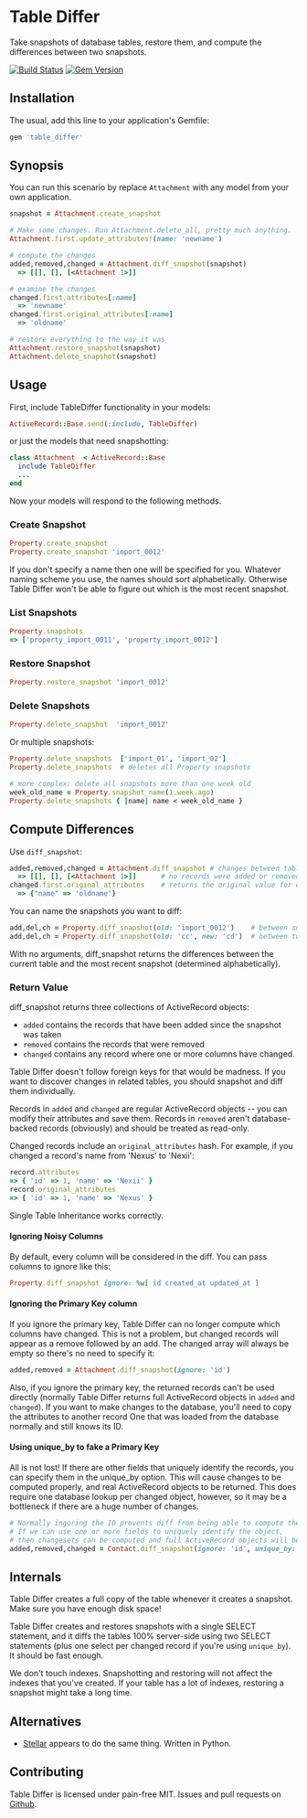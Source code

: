 # Table Differ

Take snapshots of database tables, restore them, and compute the differences between two snapshots.

[![Build Status](https://api.travis-ci.org/bronson/table_differ.png?branch=master)](http://travis-ci.org/bronson/table_differ)
[![Gem Version](https://badge.fury.io/rb/table_differ.svg)](http://badge.fury.io/rb/table_differ)

## Installation

The usual, add this line to your application's Gemfile:

```ruby
gem 'table_differ'
```

## Synopsis

You can run this scenario by replace `Attachment` with any model from
your own application.

```ruby
snapshot = Attachment.create_snapshot

# Make some changes. Run Attachment.delete_all, pretty much anything.
Attachment.first.update_attributes!(name: 'newname')

# compute the changes
added,removed,changed = Attachment.diff_snapshot(snapshot)
  => [[], [], [<Attachment 1>]]

# examine the changes
changed.first.attributes[:name]
  => 'newname'
changed.first.original_attributes[:name]
  => 'oldname'

# restore everything to the way it was
Attachment.restore_snapshot(snapshot)
Attachment.delete_snapshot(snapshot)
```

## Usage

First, include TableDiffer functionality in your models:

```ruby
ActiveRecord::Base.send(:include, TableDiffer)
```

or just the models that need snapshotting:

```ruby
class Attachment  < ActiveRecord::Base
  include TableDiffer
  ...
end
```

Now your models will respond to the following methods.

### Create Snapshot

```ruby
Property.create_snapshot
Property.create_snapshot 'import_0012'
```

If you don't specify a name then one will be specified for you.
Whatever naming scheme you use, the names should sort alphabetically.
Otherwise Table Differ won't be able to figure out which is the most
recent snapshot.

### List Snapshots

```ruby
Property.snapshots
=> ['property_import_0011', 'property_import_0012']
```

### Restore Snapshot

```ruby
Property.restore_snapshot 'import_0012'
```

### Delete Snapshots

```ruby
Property.delete_snapshot  'import_0012'
```

Or multiple snapshots:

```ruby
Property.delete_snapshots  ['import_01', 'import_02']
Property.delete_snapshots  # deletes all Property snapshots

# more complex: delete all snapshots more than one week old
week_old_name = Property.snapshot_name(1.week.ago)
Property.delete_snapshots { |name| name < week_old_name }
```

## Compute Differences

Use `diff_snapshot`:

```ruby
added,removed,changed = Attachment.diff_snapshot # changes between table and latest snapshot
  => [[], [], [<Attachment 1>]]      # no records were added or removed, but one was changed
changed.first.original_attributes    # returns the original value for each changed field
  => {"name" => 'oldname'}
```

You can name the snapshots you want to diff:

```ruby
add,del,ch = Property.diff_snapshot(old: 'import_0012')    # between snapshot and table
add,del,ch = Property.diff_snapshot(old: 'cc', new: 'cd')  # between two snapshots
```

With no arguments, diff_snapshot returns the differences between the current table
and the most recent snapshot (determined alphabetically).

### Return Value

diff_snapshot returns three collections of ActiveRecord objects:

* `added` contains the records that have been added since the snapshot was taken
* `removed` contains the records that were removed
* `changed` contains any record where one or more columns have changed.

Table Differ doesn't follow foreign keys for that would be madness.  If you want to discover
changes in related tables, you should snapshot and diff them individually.

Records in `added` and `changed` are regular ActiveRecord objects -- you can modify
their attributes and save them.  Records in `removed` aren't
database-backed records (obviously) and should be treated as read-only.

Changed records include an `original_attributes` hash.
For example, if you changed a record's name from 'Nexus' to 'Nexii':

```ruby
record.attributes
=> { 'id' => 1, 'name' => 'Nexii' }
record.original_attributes
=> { 'id' => 1, 'name' => 'Nexus' }
```

Single Table Inheritance works correctly.


#### Ignoring Noisy Columns

By default, every column will be considered in the diff.
You can pass columns to ignore like this:

```ruby
Property.diff_snapshot ignore: %w[ id created_at updated_at ]
```

#### Ignoring the Primary Key column

If you ignore the primary key, Table Differ can no longer compute which
columns have changed.  This is not a problem, but changed records will
appear as a remove followed by an add.  The changed array will always
be empty so there's no need to specify it:

```ruby
added,removed = Attachment.diff_snapshot(ignore: 'id')
```

Also, if you ignore the primary key, the returned records can't be used directly
(normally Table Differ returns full ActiveRecord objects in `added` and `changed`).
If you want to make changes to the database, you'll need to copy the attributes
to another record  One that was loaded from the database normally and still knows
its ID.

#### Using unique_by to fake a Primary Key

All is not lost!  If there are other fields that uniquely identify the records,
you can specify them in the unique_by option.  This will cause changes to
be computed properly, and real ActiveRecord objects to be returned.
This does require one database lookup per changed object, however, so it
may be a bottleneck if there are a huge number of changes.

```ruby
# Normally ingoring the ID prevents diff from being able to compute the changed records.
# If we can use one or more fields to uniquely identify the object,
# then changesets can be computed and full ActiveRecord objects will be returned.
added,removed,changed = Contact.diff_snapshot(ignore: 'id', unique_by: [:property_id, :contact_id])
```

## Internals

Table Differ creates a full copy of the table whenever it creates a snapshot.
Make sure you have enough disk space!

Table Differ creates and restores snapshots with a single SELECT statement,
and it diffs the tables 100% server-side using two SELECT statements (plus
one select per changed record if you're using `unique_by`).  It should be fast enough.

We don't touch indexes.  Snapshotting and restoring will not affect the indexes
that you've created. If your table has a lot of indexes, restoring a snapshot might
take a long time.


## Alternatives

* [Stellar](https://github.com/fastmonkeys/stellar) appears to do the same thing. Written in Python.


## Contributing

Table Differ is licensed under pain-free MIT.  Issues and pull requests on [Github](github.com/bronson/table_differ).
